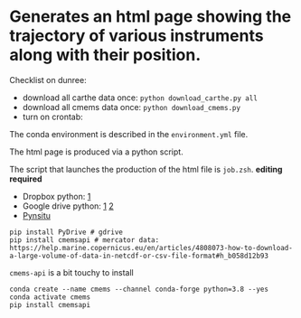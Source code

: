 # Generates an html page showing the trajectory of various instruments along with their position.

Checklist on dunree:

- download all carthe data once: `python download_carthe.py all`
- download all cmems data once: `python download_cmems.py`
- turn on crontab: 


The conda environment is described in the `environment.yml` file.

The html page is produced via a python script.

The script that launches the production of the html file is `job.zsh`. **editing required**

- Dropbox python: [1](https://stackoverflow.com/questions/23894221/upload-file-to-my-dropbox-from-python-script)
- Google drive python: [1](https://pythonhosted.org/PyDrive/index.html) [2]()
- [Pynsitu](https://pynsitu.readthedocs.io/en/latest/)

```
pip install PyDrive # gdrive
pip install cmemsapi # mercator data: https://help.marine.copernicus.eu/en/articles/4808073-how-to-download-a-large-volume-of-data-in-netcdf-or-csv-file-format#h_b058d12b93
```


`cmems-api` is a bit touchy to install

```
conda create --name cmems --channel conda-forge python=3.8 --yes
conda activate cmems
pip install cmemsapi
```


